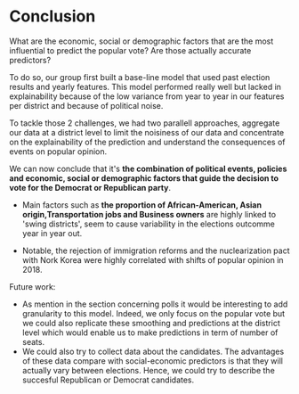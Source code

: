 # Conclusion


What are the economic, social or demographic factors that are the most influential to predict the popular vote? Are those actually accurate predictors?

To do so, our group first built a base-line model that used past election results and yearly features. This model performed really well but lacked in explainability because of the low variance from year to year in our features per district and because of political noise.


To tackle those 2 challenges, we had two parallell approaches, aggregate our data at a district level to limit the noisiness of our data and concentrate on the explainability of the prediction and understand the consequences of events on popular opinion.


We can now conclude that it's **the combination of political events, policies and economic, social or demographic factors  that guide the decision to vote for the Democrat or Republican party**. 

- Main factors such as **the proportion of African-American, Asian origin,Transportation jobs and Business owners** are highly linked to 'swing districts', seem to cause variability in the elections outcomme year in year out.

- Notable, the rejection of immigration reforms and the nuclearization pact with Nork Korea were highly correlated with shifts of popular opinion in 2018.




Future work: 
- As mention in the section concerning polls it would be interesting to add granularity to this model. Indeed, we only focus on the popular vote but we could also replicate these smoothing and predictions at the district level which would enable us to make predictions in term  of number of seats.
- We could also try to collect data about the candidates. The advantages of these data compare with social-economic predictors is that they will actually vary between elections. Hence, we could try to describe the succesful Republican or Democrat candidates.


